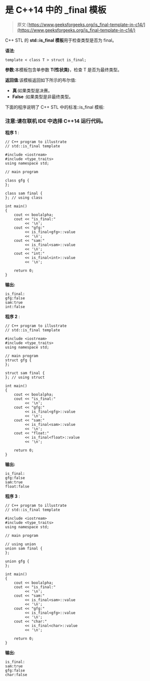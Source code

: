 # 是 C++14 中的 _final 模板

> 原文:[https://www.geeksforgeeks.org/is_final-template-in-c14/](https://www.geeksforgeeks.org/is_final-template-in-c14/)

C++ STL 的 **std::is_final 模板**用于检查类型是否为 final。

**语法**:

```
template < class T > struct is_final;

```

**参数**:本模板包含单参数 **T(性状类)**，检查 T 是否为最终类型。

**返回值**:该模板返回如下所示的布尔值:

*   **真**:如果类型是决赛。
*   **False** :如果类型是非最终类型。

下面的程序说明了 C++ STL 中的标准::is_final 模板:

### 注意:请在联机 IDE 中选择 C++14 运行代码。

**程序 1** :

```
// C++ program to illustrate
// std::is_final template

#include <iostream>
#include <type_traits>
using namespace std;

// main program

class gfg {
};

class sam final {
}; // using class

int main()
{
    cout << boolalpha;
    cout << "is_final:"
         << '\n';
    cout << "gfg:"
         << is_final<gfg>::value
         << '\n';
    cout << "sam:"
         << is_final<sam>::value
         << '\n';
    cout << "int:"
         << is_final<int>::value
         << '\n';

    return 0;
}
```

**输出:**

```
is_final:
gfg:false
sam:true
int:false

```

**程序 2** :

```
// C++ program to illustrate
// std::is_final template

#include <iostream>
#include <type_traits>
using namespace std;

// main program
struct gfg {
};

struct sam final {
}; // using struct

int main()
{
    cout << boolalpha;
    cout << "is_final:"
         << '\n';
    cout << "gfg:"
         << is_final<gfg>::value
         << '\n';
    cout << "sam:"
         << is_final<sam>::value
         << '\n';
    cout << "float:"
         << is_final<float>::value
         << '\n';

    return 0;
}
```

**输出:**

```
is_final:
gfg:false
sam:true
float:false

```

**程序 3** :

```
// C++ program to illustrate
// std::is_final template

#include <iostream>
#include <type_traits>
using namespace std;

// main program

// using union
union sam final {
};

union gfg {
};

int main()
{
    cout << boolalpha;
    cout << "is_final:"
         << '\n';
    cout << "sam:"
         << is_final<sam>::value
         << '\n';
    cout << "gfg:"
         << is_final<gfg>::value
         << '\n';
    cout << "char:"
         << is_final<char>::value
         << '\n';

    return 0;
}
```

**输出:**

```
is_final:
sam:true
gfg:false
char:false

```